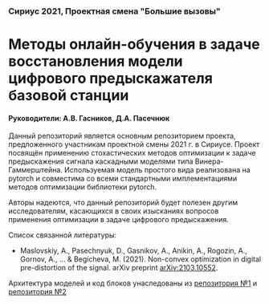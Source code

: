 ### Сириус 2021, Проектная смена "Большие вызовы"
# Методы онлайн-обучения в задаче восстановления модели цифрового предыскажателя базовой станции
#### Руководители: А.В. Гасников, Д.А. Пасечнюк

Данный репозиторий является основным репозиторием проекта, предложенного участникам проектной смены 2021 г. в Сириусе. 
Проект посвящён применению стохастических методов оптимизации к задаче предыскажения сигнала
каскадными моделями типа Винера-Гаммерштейна. Используемая модель простого вида реализована на pytorch 
и совместима со всеми стандартными имплементациями методов оптимизации библиотеки pytorch.

Авторы надеются, что данный репозиторий будет полезен другим исследователям, касающихся в своих изысканиях
вопросов применения оптимизации в задаче цифрового предыскажения.

Список связанной литературы:
* Maslovskiy, A., Pasechnyuk, D., Gasnikov, A., Anikin, A., Rogozin, A., Gornov, A., ... & Begicheva, M. (2021). Non-convex optimization in digital pre-distortion of the signal. arXiv preprint [arXiv:2103.10552](https://arxiv.org/pdf/2103.10552.pdf).

Архитектура моделей и код блоков унаследованы из [репозитория №1](https://github.com/Huawei-Sirius-Summer-2020/DPDBlocks) и [репозитория №2](https://github.com/Huawei-Sirius-Summer-2020/Maslovskiy-seminars-and-leactures)
